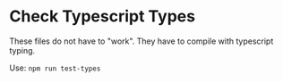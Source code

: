 # Check Typescript Types

These files do not have to "work". They have to compile with typescript typing.

Use: `npm run test-types`
